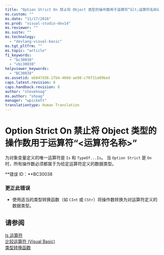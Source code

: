 ```yaml
---
title: "Option Strict On 禁止将 Object 类型的操作数用于运算符“&lt;运算符名称&gt;” | Microsoft Docs"
ms.custom: ""
ms.date: "11/17/2016"
ms.prod: "visual-studio-dev14"
ms.reviewer: ""
ms.suite: ""
ms.technology: 
  - "devlang-visual-basic"
ms.tgt_pltfrm: ""
ms.topic: "article"
f1_keywords: 
  - "bc30038"
  - "vbc30038"
helpviewer_keywords: 
  - "BC30038"
ms.assetid: eb047d36-1fb4-460d-ae98-c76f31a89bed
caps.latest.revision: 8
caps.handback.revision: 8
author: "stevehoag"
ms.author: "shoag"
manager: "wpickett"
translationtype: Human Translation
---
```

# Option Strict On 禁止将 Object 类型的操作数用于运算符“&lt;运算符名称&gt;”
为对象变量定义的唯一运算符是 `Is` 和 `TypeOf...Is`。 当 `Option Strict` 是 `On` 时，所有操作数必须都属于为给定运算符定义的数据类型。  
  
 **错误 ID：**BC30038  
  
### 更正此错误  
  
-   使用适当的类型转换函数（如 `CInt` 或 `CStr`）将操作数转换为对运算符定义的数据类型。  
  
## 请参阅  
 [Is 运算符](../../visual-basic/language-reference/operators/is-operator.md)   
 [比较运算符 \(Visual Basic\)](../../visual-basic/programming-guide/language-features/operators-and-expressions/comparison-operators.md)   
 [类型转换函数](../../visual-basic/language-reference/functions/type-conversion-functions.md)